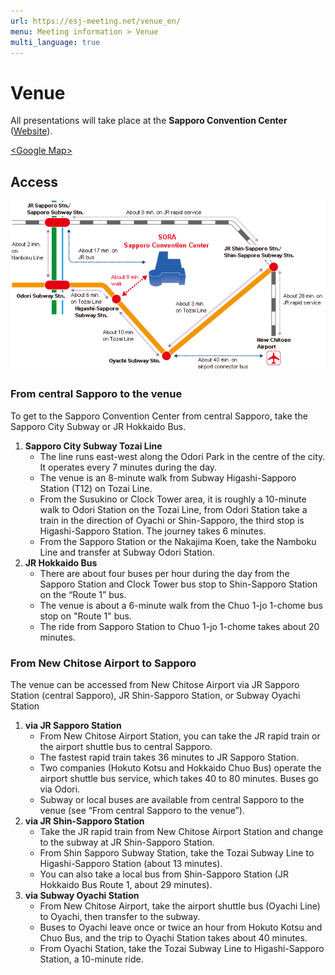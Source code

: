 ```yaml
---
url: https://esj-meeting.net/venue_en/
menu: Meeting information > Venue
multi_language: true
---
```


# Venue
All presentations will take place at the **Sapporo Convention Center** ([Website](https://www.sora-scc.jp/eng/)).

[\<Google Map\>](https://maps.app.goo.gl/3715B6bF2e5urKno8)

## Access

![Access map (Figure from the website of Sapporo Convention Center)](media/to_venue_map_en.gif)


### From central Sapporo to the venue
To get to the Sapporo Convention Center from central Sapporo, take the Sapporo City Subway or JR Hokkaido Bus.

1. **Sapporo City Subway Tozai Line**  
	- The line runs east-west along the Odori Park in the centre of the city. It operates every 7 minutes during the day.
	- The venue is an 8-minute walk from Subway Higashi-Sapporo Station (T12) on Tozai Line. 
	- From the Susukino or Clock Tower area, it is roughly a 10-minute walk to Odori Station on the Tozai Line, from Odori Station take a train in the direction of Oyachi or Shin-Sapporo, the third stop is Higashi-Sapporo Station. The journey takes 6 minutes.
	- From the Sapporo Station or the Nakajima Koen, take the Namboku Line and transfer at Subway Odori Station.
2. **JR Hokkaido Bus**  
	- There are about four buses per hour during the day from the Sapporo Station and Clock Tower bus stop to Shin-Sapporo Station on the “Route 1” bus.
	- The venue is about a 6-minute walk from the Chuo 1-jo 1-chome bus stop on "Route 1" bus.
	- The ride from Sapporo Station to Chuo 1-jo 1-chome takes about 20 minutes.

### From New Chitose Airport to Sapporo
The venue can be accessed from New Chitose Airport via JR Sapporo Station (central Sapporo), JR Shin-Sapporo Station, or Subway Oyachi Station

1. **via JR Sapporo Station**  
	- From New Chitose Airport Station, you can take the JR rapid train or the airport shuttle bus to central Sapporo. 
	- The fastest rapid train takes 36 minutes to JR Sapporo Station. 
	- Two companies (Hokuto Kotsu and Hokkaido Chuo Bus) operate the airport shuttle bus service, which takes 40 to 80 minutes. Buses go via Odori. 
	- Subway or local buses are available from central Sapporo to the venue (see “From central Sapporo to the venue”).
2. **via JR Shin-Sapporo Station**  
	- Take the JR rapid train from New Chitose Airport Station and change to the subway at JR Shin-Sapporo Station. 
	- From Shin Sapporo Subway Station, take the Tozai Subway Line to Higashi-Sapporo Station (about 13 minutes). 
	- You can also take a local bus from Shin-Sapporo Station (JR Hokkaido Bus Route 1, about 29 minutes).
3. **via Subway Oyachi Station**  
	- From New Chitose Airport, take the airport shuttle bus (Oyachi Line) to Oyachi, then transfer to the subway. 
	- Buses to Oyachi leave once or twice an hour from Hokuto Kotsu and Chuo Bus, and the trip to Oyachi Station takes about 40 minutes. 
	- From Oyachi Station, take the Tozai Subway Line to Higashi-Sapporo Station, a 10-minute ride.


